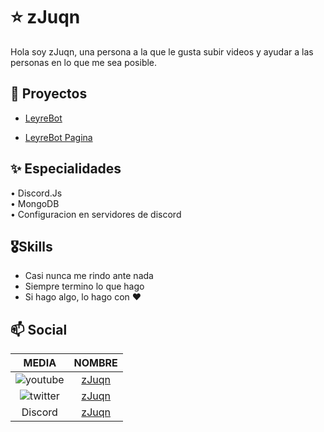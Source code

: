 # ⭐ zJuqn

Hola soy zJuqn, una persona a la que le gusta subir videos y ayudar a las personas en lo que me sea posible.

## 🎈 Proyectos

- [LeyreBot](https://discord.com/oauth2/authorize?client_id=846738037743550504&scope=bot&permissions=8)

- [LeyreBot Pagina](http://leyrebot.ml)

## ✨ Especialidades

• Discord.Js  
• MongoDB     
• Configuracion en servidores de discord

## 🎖Skills

- Casi nunca me rindo ante nada
- Siempre termino lo que hago
- Si hago algo, lo hago con ❤

## 📫 Social

|                    MEDIA                    |                              NOMBRE                               |
| :-----------------------------------------: | :---------------------------------------------------------------: |
| ![youtube](https://i.imgur.com/v76ZdvR.png) | [zJuqn](https://www.youtube.com/channel/UCy0N1HU1y_SAF0SifPTJAqw) |
| ![twitter](https://i.imgur.com/HeZ0zJn.png) |                [zJuqn](https://twitter.com/zJuqn1)                |
|                   Discord                   |              [zJuqn](https://discord.gg/hgmrKeMr93)               |